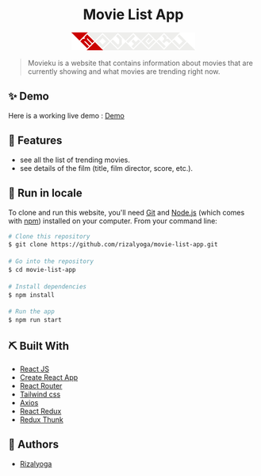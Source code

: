 <div align="center">

<!-- PROJECT LOGO -->

# Movie List App

<img src="src/assets/logo-banner.png" alt="Logo" width="250" height="auto" />

</div>

<!-- ![GitHub commit activity](https://img.shields.io/github/commit-activity/m/feliciakri/cofficed) -->
<!-- ![Vercel](https://vercelbadge.vercel.app/api/feliciakri/cofficed) -->
<!-- ![Website](https://img.shields.io/website?url=https%3A%2F%2Fcofficed.tech) -->

> Movieku is a website that contains information about movies that are currently showing and what movies are trending right now.

## ✨ Demo

Here is a working live demo : [Demo](https://movieku-rizalyoga.web.app/)

## 🔮 Features

- see all the list of trending movies.
- see details of the film (title, film director, score, etc.).

## 🧰 Run in locale

To clone and run this website, you'll need [Git](https://git-scm.com) and [Node.js](https://nodejs.org/en/download/) (which comes with [npm](http://npmjs.com)) installed on your computer. From your command line:

```bash
# Clone this repository
$ git clone https://github.com/rizalyoga/movie-list-app.git

# Go into the repository
$ cd movie-list-app

# Install dependencies
$ npm install

# Run the app
$ npm run start
```

<!-- ## 🙊 Environment Variables

To run this project, you will need to add the following environment variables to your .env file

`REACT_APP_API_URL`

That contains the endpoint for the backend -->

## ⛏️ Built With

- [React JS](https://reactjs.org/)
- [Create React App](https://create-react-app.dev/)
- [React Router](https://reactrouter.com/)
- [Tailwind css](https://tailwindcss.com/)
- [Axios](https://github.com/axios/axios)
- [React Redux](https://react-redux.js.org/)
- [Redux Thunk](https://www.npmjs.com/package/redux-thunk)

## 👤 Authors

- [Rizalyoga](https://github.com/rizalyoga/)
